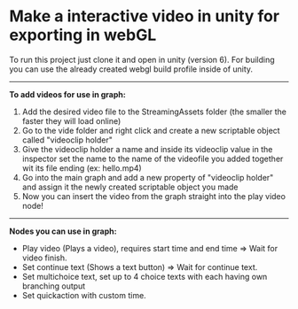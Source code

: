 <H1>Make a interactive video in unity for exporting in webGL</H1>
To run this project just clone it and open in unity (version 6).
For building you can use the already created webgl build profile inside of unity. 

---

**To add videos for use in graph:**
1. Add the desired video file to the StreamingAssets folder (the smaller the faster they will load online)
2. Go to the vide folder and right click and create a new scriptable object called "videoclip holder"
3. Give the videoclip holder a name and inside its videoclip value in the inspector set the name to the name of the videofile you added together wit its file ending (ex: hello.mp4)
4. Go into the main graph and add a new property of "videoclip holder" and assign it the newly created scriptable object you made
5. Now you can insert the video from the graph straight into the play video node!

---

**Nodes you can use in graph:**
* Play video (Plays a video), requires start time and end time => Wait for video finish.
* Set continue text (Shows a text button) => Wait for continue text.
* Set multichoice text, set up to 4 choice texts with each having own branching output
* Set quickaction with custom time.
  
